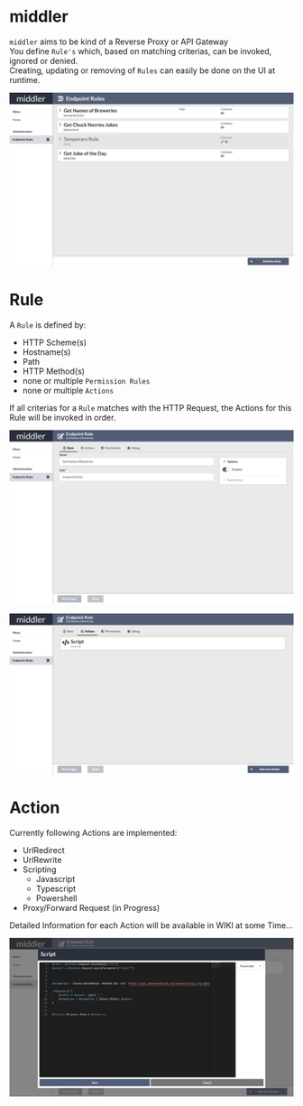 # middler

`middler` aims to be kind of a Reverse Proxy or API Gateway  
You define `Rule's` which, based on matching criterias, can be invoked, ignored or denied.  
Creating, updating or removing of `Rules` can easily be done on the UI at runtime.

![rules](documentation/images/rules.png)

# Rule
A `Rule` is defined by:  
* HTTP Scheme(s)
* Hostname(s)
* Path
* HTTP Method(s)
* none or multiple `Permission Rules`
* none or multiple `Actions`

If all criterias for a `Rule` matches with the HTTP Request, the Actions for this Rule will be invoked in order.

![basic](documentation/images/rule_basic.png)  

![actions](documentation/images/rule_actions.png)

# Action
Currently following Actions are implemented:
* UrlRedirect
* UrlRewrite
* Scripting
    * Javascript
    * Typescript
    * Powershell
* Proxy/Forward Request (in Progress)

Detailed Information for each Action will be available in WIKI at some Time...

![Powershell Rule](documentation/images/rule_action_powershell.png)
